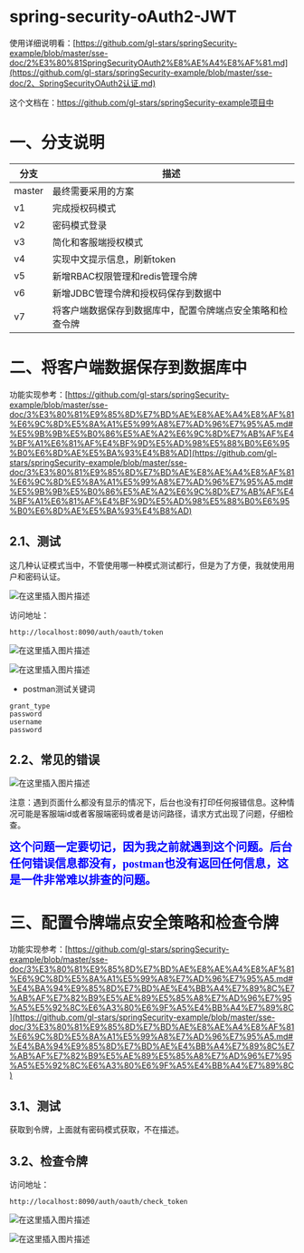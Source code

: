 # spring-security-oAuth2-JWT

使用详细说明看：[https://github.com/gl-stars/springSecurity-example/blob/master/sse-doc/2%E3%80%81SpringSecurityOAuth2%E8%AE%A4%E8%AF%81.md](https://github.com/gl-stars/springSecurity-example/blob/master/sse-doc/2、SpringSecurityOAuth2认证.md)

这个文档在：https://github.com/gl-stars/springSecurity-example项目中

# 一、分支说明

| 分支   | 描述                                                       |
| ------ | ---------------------------------------------------------- |
| master | 最终需要采用的方案                                         |
| v1     | 完成授权码模式                                             |
| v2     | 密码模式登录                                               |
| v3     | 简化和客服端授权模式                                       |
| v4     | 实现中文提示信息，刷新token                                |
| v5     | 新增RBAC权限管理和redis管理令牌                            |
| v6     | 新增JDBC管理令牌和授权码保存到数据中                       |
| v7     | 将客户端数据保存到数据库中，配置令牌端点安全策略和检查令牌 |



# 二、将客户端数据保存到数据库中

功能实现参考：[https://github.com/gl-stars/springSecurity-example/blob/master/sse-doc/3%E3%80%81%E9%85%8D%E7%BD%AE%E8%AE%A4%E8%AF%81%E6%9C%8D%E5%8A%A1%E5%99%A8%E7%AD%96%E7%95%A5.md#%E5%9B%9B%E5%B0%86%E5%AE%A2%E6%9C%8D%E7%AB%AF%E4%BF%A1%E6%81%AF%E4%BF%9D%E5%AD%98%E5%88%B0%E6%95%B0%E6%8D%AE%E5%BA%93%E4%B8%AD](https://github.com/gl-stars/springSecurity-example/blob/master/sse-doc/3%E3%80%81%E9%85%8D%E7%BD%AE%E8%AE%A4%E8%AF%81%E6%9C%8D%E5%8A%A1%E5%99%A8%E7%AD%96%E7%95%A5.md#%E5%9B%9B%E5%B0%86%E5%AE%A2%E6%9C%8D%E7%AB%AF%E4%BF%A1%E6%81%AF%E4%BF%9D%E5%AD%98%E5%88%B0%E6%95%B0%E6%8D%AE%E5%BA%93%E4%B8%AD)

## 2.1、测试

这几种认证模式当中，不管使用哪一种模式测试都行，但是为了方便，我就使用用户和密码认证。

![在这里插入图片描述](https://img-blog.csdnimg.cn/20200709090514365.png?x-oss-process=image/watermark,type_ZmFuZ3poZW5naGVpdGk,shadow_10,text_aHR0cHM6Ly9ibG9nLmNzZG4ubmV0L3FxXzQxODUzNDQ3,size_16,color_FFFFFF,t_70)

访问地址：

```http
http://localhost:8090/auth/oauth/token
```

![在这里插入图片描述](https://img-blog.csdnimg.cn/20200709161001374.png?x-oss-process=image/watermark,type_ZmFuZ3poZW5naGVpdGk,shadow_10,text_aHR0cHM6Ly9ibG9nLmNzZG4ubmV0L3FxXzQxODUzNDQ3,size_16,color_FFFFFF,t_70)

![在这里插入图片描述](https://img-blog.csdnimg.cn/20200709161108813.png?x-oss-process=image/watermark,type_ZmFuZ3poZW5naGVpdGk,shadow_10,text_aHR0cHM6Ly9ibG9nLmNzZG4ubmV0L3FxXzQxODUzNDQ3,size_16,color_FFFFFF,t_70)

- postman测试关键词

```
grant_type
password
username
password
```

## 2.2、常见的错误

![在这里插入图片描述](https://img-blog.csdnimg.cn/20200709161304779.png?x-oss-process=image/watermark,type_ZmFuZ3poZW5naGVpdGk,shadow_10,text_aHR0cHM6Ly9ibG9nLmNzZG4ubmV0L3FxXzQxODUzNDQ3,size_16,color_FFFFFF,t_70)

注意：遇到页面什么都没有显示的情况下，后台也没有打印任何报错信息。这种情况可能是客服端id或者客服端密码或者是访问路径，请求方式出现了问题，仔细检查。

<font style="font-weight: bold;font-size:20px;font-family:微软雅黑" color=blue>这个问题一定要切记，因为我之前就遇到这个问题。后台任何错误信息都没有，postman也没有返回任何信息，这是一件非常难以排查的问题。</font>



# 三、配置令牌端点安全策略和检查令牌

功能实现参考：[https://github.com/gl-stars/springSecurity-example/blob/master/sse-doc/3%E3%80%81%E9%85%8D%E7%BD%AE%E8%AE%A4%E8%AF%81%E6%9C%8D%E5%8A%A1%E5%99%A8%E7%AD%96%E7%95%A5.md#%E4%BA%94%E9%85%8D%E7%BD%AE%E4%BB%A4%E7%89%8C%E7%AB%AF%E7%82%B9%E5%AE%89%E5%85%A8%E7%AD%96%E7%95%A5%E5%92%8C%E6%A3%80%E6%9F%A5%E4%BB%A4%E7%89%8C](https://github.com/gl-stars/springSecurity-example/blob/master/sse-doc/3%E3%80%81%E9%85%8D%E7%BD%AE%E8%AE%A4%E8%AF%81%E6%9C%8D%E5%8A%A1%E5%99%A8%E7%AD%96%E7%95%A5.md#%E4%BA%94%E9%85%8D%E7%BD%AE%E4%BB%A4%E7%89%8C%E7%AB%AF%E7%82%B9%E5%AE%89%E5%85%A8%E7%AD%96%E7%95%A5%E5%92%8C%E6%A3%80%E6%9F%A5%E4%BB%A4%E7%89%8C)

## 3.1、测试

获取到令牌，上面就有密码模式获取，不在描述。

## 3.2、检查令牌

访问地址：

```http
http://localhost:8090/auth/oauth/check_token
```

![在这里插入图片描述](https://img-blog.csdnimg.cn/20200709165005793.png?x-oss-process=image/watermark,type_ZmFuZ3poZW5naGVpdGk,shadow_10,text_aHR0cHM6Ly9ibG9nLmNzZG4ubmV0L3FxXzQxODUzNDQ3,size_16,color_FFFFFF,t_70)

![在这里插入图片描述](https://img-blog.csdnimg.cn/20200709165046560.png?x-oss-process=image/watermark,type_ZmFuZ3poZW5naGVpdGk,shadow_10,text_aHR0cHM6Ly9ibG9nLmNzZG4ubmV0L3FxXzQxODUzNDQ3,size_16,color_FFFFFF,t_70)






